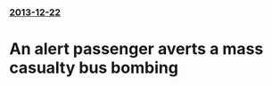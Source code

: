 ### [2013-12-22](/news/2013/12/22/index.md)

# An alert passenger averts a mass casualty bus bombing 



